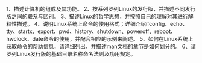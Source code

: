 1、描述计算机的组成及其功能。
2、按系列罗列Linux的发行版，并描述不同发行版之间的联系与区别。
3、描述Linux的哲学思想，并按照自己的理解对其进行解释性描述。
4、说明Linux系统上命令的使用格式；详细介绍ifconfig、echo、tty、startx、export、pwd、history、shutdown、poweroff、reboot、hwclock、date命令的使用，并配合相应的示例来阐述。
5、如何在Linux系统上获取命令的帮助信息，请详细列出，并描述man文档的章节是如何划分的。
6、请罗列Linux发行版的基础目录名称命名法则及功用规定。
